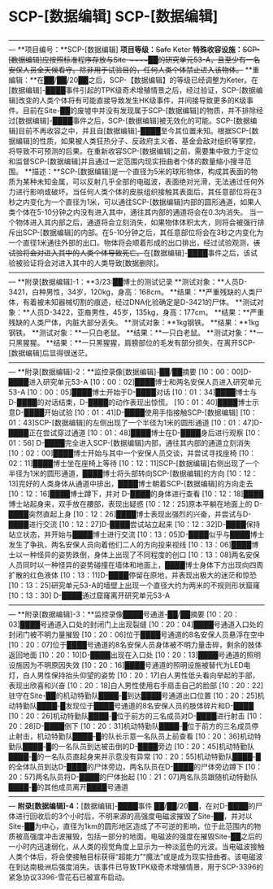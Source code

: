 # SCP-[数据编辑] SCP-[数据编辑]
—————————————————————————————————————
**项目编号：**SCP-[数据编辑]
**项目等级：**~~Safe~~ Keter
**特殊收容设施：**~~SCP-[数据编辑]应按照标准程序存放与Site-~~~~██的研究单元53-A，且至少有一名安保人员全天候看守。除非用于试验目的，任何人类个体禁止进入该物体。~~
**重编辑：**在██/██/20██之后，SCP-【数据编辑】的等级已经调整为Keter。在[数据编辑]-████事件引起的TPK级奇术增殖情景之后，经过验证，SCP-[数据编辑]改变的人类个体将有可能直接导致发生HK级事件，并间接导致更多的K级事件。目前在Site-██的废墟中并没有发现属于SCP-[数据编辑]的物质，并不排除经过[数据编辑]-████事件之后，SCP-[数据编辑]被无效化的可能。SCP-[数据编辑]目前不再收容之中，并且自[数据编辑]-████至今其位置未知。根据SCP-[数据编辑]的性质，如果被人类狂热分子、反政府主义者、基金会敌对组织等掌控，将导致不可预测的后果。在重新收容SCP-[数据编辑]之前，需要集中致力于定位和监督SCP-[数据编辑]并且通过一定范围内现实扭曲者个体的数量缩小搜寻范围。
**描述：**SCP-[数据编辑]是一个直径为5米的球形物体，构成其表面的物质为某种未知金属，可以反射几乎全部的电磁波，表面绝对光滑，无法通过任何外力进行影响或破坏。当任何人类个体的皮肤组织接触其表面后，其任意部位将在3秒之内变化为一个直径为1米，可以通往SCP-[数据编辑]内部的圆形通道，如果人类个体在5-10分钟之内没有进入其中，通往其内部的通道将会在0.3内消失。
当一个物体进入其内部之后，通道将会立刻消失，如果物体体积太大，则将会被强行排斥出SCP-[数据编辑]的内部。在5-10分钟之后，其任意部位将会在3秒之内变化为一个直径1米通往外部的出口。物体将会顺着形成的出口排出，经过试验观测，~~该试验将会对进入其中的人类个体导致死亡。~~在[数据编辑]-████事件之后，该试验被验证将会对进入其中的人类导致[数据删除]。
—————————————————————————————————————
**附录[数据编辑]-1：**3/23:██博士的测试记录
**测试对象：**人员D-3421，白种男性，34岁，120kg，身高：168cm。
**结果：**严重残缺的人类尸体，有着被未知器械切割的痕迹，经过DNA化验确定是D-3421的尸体。
**测试对象：**人员D-3422，亚裔男性，45岁，135kg，身高：177cm。
**结果：**严重残缺的人类尸体，内脏大部分丢失。
**测试对象：**1kg钢铁。
**结果：**1kg钢铁。
**测试对象：**一只白老鼠。
**结果：**一只白老鼠。
**测试对象：**一只黑猩猩。
**结果：**一只黑猩猩，肩膀部位的毛发有部分损失，在离开SCP-[数据编辑]后显得很迷茫。
—————————————————————————————————————
**附录[数据编辑]-2：**监控录像[数据编辑]-██/██摘要
[10：00：00]D-████进入研究单元53-A
[10：00：02]████博士和两名安保人员进入研究单元53-A
[10：00：05]████博士开始于D-████对话
[10：01：34]████博士与D-████的对话结束，D-████的动作表现出惊慌。
[10：01：40]████博士示意D-████开始试验
[10：01：41]D-████使用手指接触SCP-[数据编辑]
[10：01：43]SCP-[数据编辑]的左侧出现了一个半径为1米的圆形通道
[10：01：47]D-████正在尝试穿过通道
[10：01：48]████博士在D-████身后进行观察
[10：01：56] D-████完全进入SCP-[数据编辑]内部，通往其内部的通道立刻消失
[10：02：00]████博士开始与其中一个安保人员交谈，并尝试寻找座椅
[10：02：11]████博士坐在座椅上等待
[10：12：11]SCP-[数据编辑]右侧出现了一个半径为1米的圆形通道，████博士将头部转向SCP-[数据编辑]的方向
[10：12：13]完好的人类身体从通道中排出，████博士朝着SCP-[数据编辑]的方向走去
[10：12：16]████博士蹲下，并对 D-████的身体进行查看
[10：12：18]████博士站起身来，双手放在腰部，表现出疑惑
[10：12：25]原本平躺在地面上的 D-████突然直起上身
[10：12：26]████博士表现出强烈的兴奋，并尝试与D-████进行交流
[10：12：27]D-████尝试站立起来
[10：12：32]D-████保持站立状态，并开始与████博士进行交流
[10：13：05]D-████似乎与████博士发生了争执，两名安保人员向着他们二人的方向投来视线
[10：13：06]████博士以一种怪异的姿势跌倒，身体上出现了不同程度的创口
[10：13：08]两名安保人员同时以一种怪异的姿势碰撞在墙体和地面上，████博士身体下方出现向四周扩散的红色液体
[10：13：11]D-████停留在原地，并表现出极大的迷茫和惊恐
[10：13：25]研究单元53-A的墙壁上出现一个直径大约为两米的不规则形状窟窿
[10：13：30] D-████通过窟窿离开研究单元53-A
—————————————————————————————————————
**附录[数据编辑]-3：**监控录像████号通道-██/██摘要
[10：20：03]████号通道入口处的封闭门上出现裂缝
[10：20：04]████号通道入口处的封闭门被不明力量摧毁
[10：20：06]位于████号通道的8名安保人员悬浮在空中
[10：20：07]位于████号通道的8名安保人员身体被不明力量击碎，剩余的肢体返回地面
[10：20：10]D-████出现在入口处
[10：20：13]████号通道的照明设施因为不明原因失效
[10：20：16]████号通道的照明设施被替代为LED电灯，白人男性保持抬头仰望的姿势
[10：20：17]白人男性低头看向举起的手部，表现出欣喜和兴奋
[10：20：18]白人男性使用右手扇击自己的脸部
[10：20：22]驻守在Site-██的机动特勤队████-█到达████号通道出口位置
[10：20：25]机动特勤队████-█发现位于████号通道的8名安保人员的肢体碎片和D-████
[10：20：26]机动特勤队████-█位于前方的三名成员对D-████进行射击
[10：20：28]D-████倒下
[10：20：31]机动特勤队████-█位于前方的三名成员停止射击，机动特勤队████-█的队长示意一名队员上前查看
[10：20：36]机动特勤队████-█的一名队员到达被击倒的D-████旁边
[10：20：45]机动特勤队████-█的一名队员直起身来并示意没有异常
[10：20：55]机动特勤队████-█的全体队员到达D-████的尸体旁边，两名队员在D-████的尸体旁边蹲下
[10：20：57]两名队员将D-████的尸体抬起
[10：21：07]两名队员跟随机动特勤队████-█的其他成员离开████号通道
—————————————————————————————————————
**附录[数据编辑]-4：**[数据编辑]-████事件
██/██/20██，在对D-████的尸体进行回收后的3个小时后，不明来源的高强度电磁波摧毁了Site-██，并对以Site-██为中心，直径为1km的圆形地区造成了不可逆的影响，位于此范围内的物质被高强度冲击波摧毁，包括一部分的地面。电磁波的强度在摧毁Site-██之后的一小时内迅速弱化，从人类的视觉角度上显示为一种淡蓝色的光波。当电磁波接触人类个体后，将会使接触目标获得“超能力”“魔法”或是成为现实扭曲者。该电磁波在到达南极洲后强度消失。该事件已导致TPK级奇术增殖情景，用于SCP-3396的紧急协议3396-雪花石已被宣布启动。